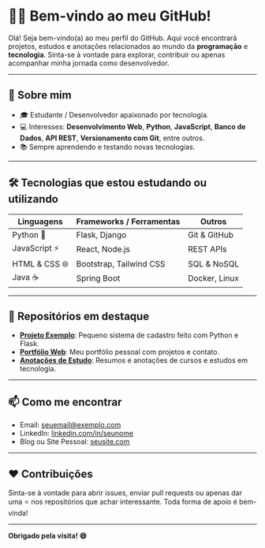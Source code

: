 # 👨‍💻 Bem-vindo ao meu GitHub!

Olá! Seja bem-vindo(a) ao meu perfil do GitHub. Aqui você encontrará projetos, estudos e anotações relacionados ao mundo da **programação** e **tecnologia**. Sinta-se à vontade para explorar, contribuir ou apenas acompanhar minha jornada como desenvolvedor.

---

## 🚀 Sobre mim

- 🎓 Estudante / Desenvolvedor apaixonado por tecnologia.
- 💻 Interesses: **Desenvolvimento Web**, **Python**, **JavaScript**, **Banco de Dados**, **API REST**, **Versionamento com Git**, entre outros.
- 📚 Sempre aprendendo e testando novas tecnologias.

---

## 🛠️ Tecnologias que estou estudando ou utilizando

| Linguagens | Frameworks / Ferramentas | Outros |
|-----------|---------------------------|--------|
| Python 🐍 | Flask, Django              | Git & GitHub |
| JavaScript ⚡ | React, Node.js            | REST APIs |
| HTML & CSS 🌐 | Bootstrap, Tailwind CSS   | SQL & NoSQL |
| Java ☕ | Spring Boot                 | Docker, Linux |

---

## 📁 Repositórios em destaque

- [**Projeto Exemplo**](https://github.com/seuusuario/repositorio): Pequeno sistema de cadastro feito com Python e Flask.
- [**Portfólio Web**](https://github.com/seuusuario/portfolio): Meu portfólio pessoal com projetos e contato.
- [**Anotações de Estudo**](https://github.com/seuusuario/anotacoes-programacao): Resumos e anotações de cursos e estudos em tecnologia.

---

## 📫 Como me encontrar

- Email: [seuemail@exemplo.com](mailto:seuemail@exemplo.com)
- LinkedIn: [linkedin.com/in/seunome](https://linkedin.com/in/seunome)
- Blog ou Site Pessoal: [seusite.com](https://seusite.com)

---

## ❤️ Contribuições

Sinta-se à vontade para abrir issues, enviar pull requests ou apenas dar uma ⭐ nos repositórios que achar interessante. Toda forma de apoio é bem-vinda!

---

**Obrigado pela visita! 😄**

